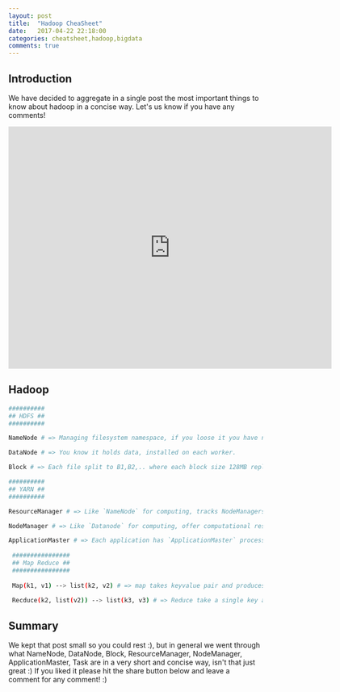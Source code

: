 ```yaml
---
layout: post
title:  "Hadoop CheaSheet"
date:   2017-04-22 22:18:00
categories: cheatsheet,hadoop,bigdata
comments: true
---
```

## Introduction

We have decided to aggregate in a single post the most important things to know about hadoop in a concise way.  Let's us know if you have any comments!

<iframe src="https://drive.google.com/file/d/0B3YbDgIxeEikMFF4MW83WWI4XzQ/preview" width="640" height="480" frameBorder="0"></iframe>

## Hadoop

```bash
##########
## HDFS ##
##########

NameNode # => Managing filesystem namespace, if you loose it you have no pointers to your data, you practially lost your data.

DataNode # => You know it holds data, installed on each worker.

Block # => Each file split to B1,B2,.. where each block size 128MB replication is on blocks.  Name node knows that File X is split to B1,B2 and where.

##########
## YARN ##
##########

ResourceManager # => Like `NameNode` for computing, tracks NodeManagers and how available they are for work.

NodeManager # => Like `Datanode` for computing, offer computational resources run applications tasks in containers.

ApplicationMaster # => Each application has `ApplicationMaster` process which negotiates resources with `ResourceManager` which delivers a `container` descriptor back to `ApplicationMaster` processa and asks `NodeManager` to launch the `container.`
 
 ################
 ## Map Reduce ##
 ################
 
 Map(k1, v1) --> list(k2, v2) # => map takes keyvalue pair and produces zero or more intermediate keyvalue pairs
 
 Recduce(k2, list(v2)) --> list(k3, v3) # => Reduce take a single key and list of values and produces zero or more keyvalue, usually aggregation.
```

## Summary

We kept that post small so you could rest :), but in general we went through what NameNode, DataNode, Block, ResourceManager, NodeManager, ApplicationMaster, Task are in a very short and concise way, isn't that just great :) If you liked it please hit the share button below and leave a comment for any comment! :)